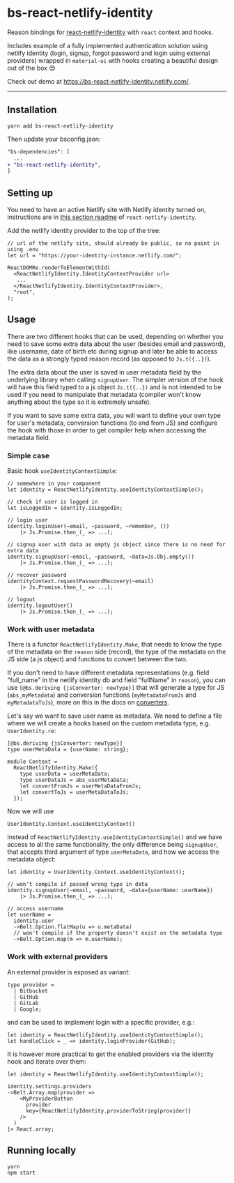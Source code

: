 # bs-react-netlify-identity

Reason bindings for [react-netlify-identity](https://github.com/sw-yx/react-netlify-identity) with `react` context and hooks.

Includes example of a fully implemented authentication solution using netlify identity (login, signup, forgot password and login using external providers) wrapped in `material-ui` with hooks creating a beautiful design out of the box 😍

Check out demo at https://bs-react-netlify-identity.netlify.com/.

---

## Installation

```
yarn add bs-react-netlify-identity
```

Then update your bsconfig.json:

```diff
"bs-dependencies": [
  ...
+ "bs-react-netlify-identity",
]
```

## Setting up

You need to have an active Netlify site with Netlify identity turned on, instructions are in [this section readme](https://github.com/sw-yx/react-netlify-identity#usage) of `react-netlify-identity`.

Add the netlify identity provider to the top of the tree:

```reason
// url of the netlify site, should already be public, so no point in using .env
let url = "https://your-identity-instance.netlify.com/";

ReactDOMRe.renderToElementWithId(
  <ReactNetlifyIdentity.IdentityContextProvider url>
   ...
  </ReactNetlifyIdentity.IdentityContextProvider>,
  "root",
);
```

## Usage

There are two different hooks that can be used, depending on whether you need to save some extra data about the user (besides email and password), like username, date of birth etc during signup and later be able to access the data as a strongly typed reason record (as opposed to `Js.t({..})`).

The extra data about the user is saved in user metadata field by the underlying library when calling `signupUser`. The simpler version of the hook will have this field typed to a js object `Js.t({..})` and is not intended to be used if you need to manipulate that metadata (compiler won't know anything about the type so it is extremely unsafe).

If you want to save some extra data, you will want to define your own type for user's metadata, conversion functions (to and from JS) and configure the hook with those in order to get compiler help when accessing the metadata field.

### Simple case

Basic hook `useIdentityContextSimple`:

```reason
// somewhere in your component
let identity = ReactNetlifyIdentity.useIdentityContextSimple();

// check if user is logged in
let isLoggedIn = identity.isLoggedIn;

// login user
identity.loginUser(~email, ~password, ~remember, ())
    |> Js.Promise.then_(_ => ...);

// signup user with data as empty js object since there is no need for extra data
identity.signupUser(~email, ~password, ~data=Js.Obj.empty())
    |> Js.Promise.then_(_ => ...);

// recover password
identityContext.requestPasswordRecovery(~email)
    |> Js.Promise.then_(_ => ...);

// logout
identity.logoutUser()
    |> Js.Promise.then_(_ => ...);
```

### Work with user metadata

There is a functor `ReactNetlifyIdentity.Make`, that needs to know the type of the metadata on the `reason` side (record), the type of the metadata on the JS side (a js object) and functions to convert between the two.

If you don't need to have different metadata representations (e.g. field "full_name" in the netlify identity db and field "fullName" in `reason`), you can use `[@bs.deriving {jsConverter: newType}]` that will generate a type for JS (`abs_myMetadata`) and conversion functions (`myMetadataFromJs` and `myMetadataToJs`), more on this in the docs on [converters](https://bucklescript.github.io/docs/en/generate-converters-accessors#more-safety).

Let's say we want to save user name as metadata. We need to define a file where we will create a hooks based on the custom metadata type, e.g. `UserIdentity.re`:

```reason
[@bs.deriving {jsConverter: newType}]
type userMetaData = {userName: string};

module Context =
  ReactNetlifyIdentity.Make({
    type userData = userMetaData;
    type userDataJs = abs_userMetaData;
    let convertFromJs = userMetaDataFromJs;
    let convertToJs = userMetaDataToJs;
  });
```

Now we will use

```reason
UserIdentity.Context.useIdentityContext()
```

instead of `ReactNetlifyIdentity.useIdentityContextSimple()` and we have access to all the same functionality, the only difference being `signupUser`, that accepts third argument of type `userMetaData`, and how we access the metadata object:

```reason
let identity = UserIdentity.Context.useIdentityContext();

// won't compile if passed wrong type in data
identity.signupUser(~email, ~password, ~data={userName: userName})
    |> Js.Promise.then_(_ => ...);

// access username
let userName =
  identity.user
  ->Belt.Option.flatMap(u => u.metaData)
  // won't compile if the property doesn't exist on the metadata type
  ->Belt.Option.map(m => m.userName);
```

### Work with external providers

An external provider is exposed as variant:

```reason
type provider =
  | Bitbucket
  | GitHub
  | GitLab
  | Google;
```

and can be used to implement login with a specific provider, e.g.:

```reason
let identity = ReactNetlifyIdentity.useIdentityContextSimple();
let handleClick = _ => identity.loginProvider(GitHub);
```

It is however more practical to get the enabled providers via the identity hook and iterate over them:

```reason
let identity = ReactNetlifyIdentity.useIdentityContextSimple();

identity.settings.providers
->Belt.Array.map(provider =>
    <MyProviderButton
      provider
      key={ReactNetlifyIdentity.providerToString(provider)}
    />
  )
|> React.array;
```

## Running locally

```sh
yarn
npm start
```
